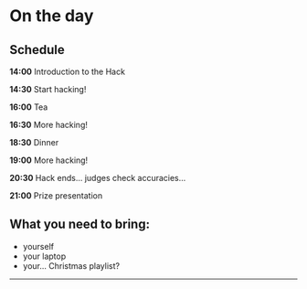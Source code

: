 
# On the day


## Schedule

**14:00** Introduction to the Hack

**14:30** Start hacking!

**16:00** Tea

**16:30** More hacking!

**18:30** Dinner

**19:00** More hacking!

**20:30** Hack ends... judges check accuracies...

**21:00** Prize presentation

## What you need to bring:

- yourself
- your laptop
- your... Christmas playlist?

---
